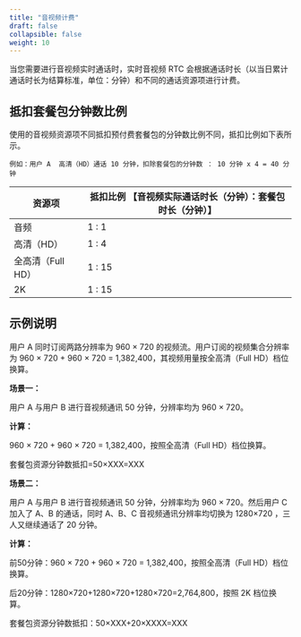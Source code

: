 ```yaml
---
title: "音视频计费"
draft: false
collapsible: false
weight: 10
---
```


当您需要进行音视频实时通话时，实时音视频 RTC 会根据通话时长（以当日累计通话时长为结算标准，单位：分钟）和不同的通话资源项进行计费。

## 抵扣套餐包分钟数比例

使用的音视频资源项不同抵扣预付费套餐包的分钟数比例不同，抵扣比例如下表所示。

`例如：用户 A  高清（HD）通话 10 分钟，扣除套餐包的分钟数 ： 10 分钟 x 4 = 40 分钟`

| 资源项            | 抵扣比例 【音视频实际通话时长（分钟）：套餐包时长（分钟）】 |
| ----------------- | ----------------------------------------------------------- |
| 音频              | 1 : 1                                                       |
| 高清（HD）        | 1 : 4                                                       |
| 全高清（Full HD） | 1 : 15                                                      |
| 2K                | 1 : 15                                                      |

## 示例说明

用户 A 同时订阅两路分辨率为 960 × 720 的视频流。用户订阅的视频集合分辨率为 960 × 720 + 960 × 720 = 1,382,400，其视频用量按全高清（Full HD）档位换算。

**场景一：**

用户 A 与用户 B 进行音视频通讯 50 分钟，分辨率均为 960 × 720。

**计算：**

960 × 720 + 960 × 720 = 1,382,400，按照全高清（Full HD）档位换算。

套餐包资源分钟数抵扣=50×XXX=XXX

**场景二：**

用户 A 与用户 B 进行音视频通讯 50 分钟，分辨率均为 960 × 720。然后用户 C 加入了 A、B 的通话，同时 A、B、C 音视频通讯分辨率均切换为 1280×720 ，三人又继续通话了 20 分钟。

**计算：**

前50分钟：960 × 720 + 960 × 720 = 1,382,400，按照全高清（Full HD）档位换算。

后20分钟：1280×720+1280×720+1280×720=2,764,800，按照 2K 档位换算。

套餐包资源分钟数抵扣：50×XXX+20×XXXX=XXX
